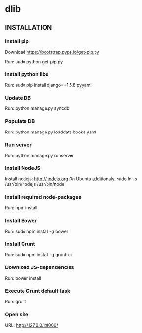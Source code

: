 dlib
====

## INSTALLATION

### Install pip

Download https://bootstrap.pypa.io/get-pip.py

Run: sudo python get-pip.py

### Install python libs

Run: sudo pip install django==1.5.8 pyyaml

### Update DB

Run: python manage.py syncdb

### Populate DB

Run: python manage.py loaddata books.yaml

### Run server

Run: python manage.py runserver

### Install NodeJS

Install nodejs: http://nodejs.org
On Ubuntu additionaly: sudo ln -s /usr/bin/nodejs /usr/bin/node

### Install required node-packages

Run: npm install

### Install Bower

Run: sudo npm install -g bower

### Install Grunt

Run: sudo npm install -g grunt-cli

### Download JS-dependencies

Run: bower install

### Execute Grunt default task

Run: grunt

### Open site

URL: http://127.0.0.1:8000/
